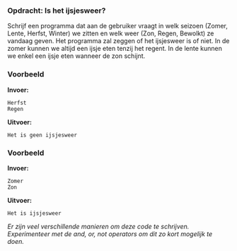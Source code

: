 ### Opdracht: Is het ijsjesweer?
Schrijf een programma dat aan de gebruiker vraagt  in welk seizoen (Zomer, Lente, Herfst, Winter) we zitten en welk weer (Zon, Regen, Bewolkt) ze vandaag geven. 
Het programma zal zeggen of het ijsjesweer is of niet. In de zomer kunnen we altijd een ijsje eten tenzij het regent. In de lente kunnen we enkel een ijsje eten wanneer de zon schijnt.

### Voorbeeld

**Invoer:**

    Herfst
    Regen

**Uitvoer:**

    Het is geen ijsjesweer
    
### Voorbeeld

**Invoer:**

    Zomer
    Zon

**Uitvoer:**

    Het is ijsjesweer

*Er zijn veel verschillende manieren om deze code te schrijven. Experimenteer met de and, or, not operators om dit zo kort mogelijk te doen.*


